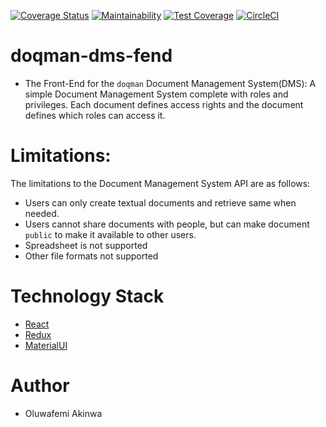 [![Coverage Status](https://coveralls.io/repos/github/KaiserPhemi/doqman-dms-fend/badge.svg?branch=master)](https://coveralls.io/github/KaiserPhemi/doqman-dms-fend?branch=master)
[![Maintainability](https://api.codeclimate.com/v1/badges/6253ec325905f3db9234/maintainability)](https://codeclimate.com/github/KaiserPhemi/doqman-dms-fend/maintainability)
[![Test Coverage](https://api.codeclimate.com/v1/badges/6253ec325905f3db9234/test_coverage)](https://codeclimate.com/github/KaiserPhemi/doqman-dms-fend/test_coverage)
[![CircleCI](https://circleci.com/gh/KaiserPhemi/doqman-dms-fend.svg?style=svg)](https://circleci.com/gh/KaiserPhemi/doqman-dms-fend)

# doqman-dms-fend
- The Front-End for the `doqman` Document Management System(DMS): A simple Document Management System complete with roles and privileges. Each document defines access rights and the document defines which roles can access it.

# Limitations:
The limitations to the Document Management System API are as follows:
- Users can only create textual documents and retrieve same when needed.
- Users cannot share documents with people, but can make document `public` to make it available to other users.
- Spreadsheet is not supported
- Other file formats not supported

# Technology Stack
- [React](https://reactjs.org/)
- [Redux](http://redux.js.org/)
- [MaterialUI](http://www.material-ui.com/#/)

# Author
- Oluwafemi Akinwa